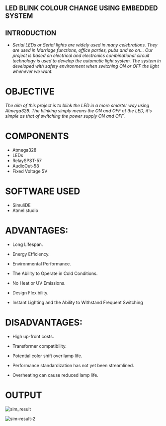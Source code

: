 ## LED BLINK COLOUR CHANGE USING EMBEDDED SYSTEM ##

## INTRODUCTION ##

* *Serial LEDs or Serial lights are widely used in many celebrations. They are used in Marriage functions, office parties, pubs and so on... Our project is based on electrical and electronics combinational circuit technology is used to develop the automatic light system. The system in developed with safety environment when switching ON or OFF the light whenever we want.*

# OBJECTIVE

 *The aim of this project is to blink the LED in a more smarter way using Atmega328. The blinking simply means the ON and OFF of the LED, it's simple as that of switching the power supply ON and OFF.*
 
# COMPONENTS

* Atmega328
* LEDs
* RelaySPST-57
* AudioOut-58
* Fixed Voltage 5V

# SOFTWARE USED

* SimuliDE
* Atmel studio

# ADVANTAGES:

* Long Lifespan.

* Energy Efficiency.

* Environmental Performance.

* The Ability to Operate in Cold Conditions.

* No Heat or UV Emissions.

* Design Flexibility.

* Instant Lighting and the Ability to Withstand Frequent Switching

# DISADVANTAGES:

* High up-front costs.

* Transformer compatibility.

* Potential color shift over lamp life.
 
* Performance standardization has not yet been streamlined. 

* Overheating can cause reduced lamp life.


# OUTPUT

![sim_result](https://user-images.githubusercontent.com/101106142/164708675-5d6157dc-f244-4853-aac8-950fc360b76b.jpeg)

![sim-result-2](https://user-images.githubusercontent.com/101106142/164708682-6f7bb539-ddef-4752-9715-4c4786451d7c.jpeg)
